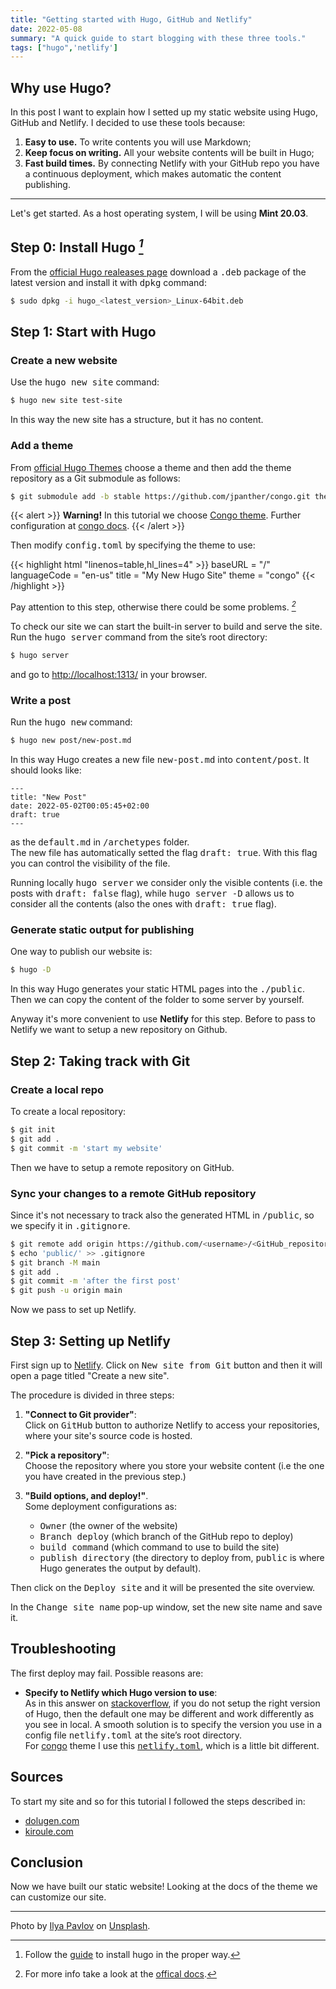 ```yaml
---
title: "Getting started with Hugo, GitHub and Netlify"
date: 2022-05-08
summary: "A quick guide to start blogging with these three tools."
tags: ["hugo",'netlify']
---
```



## Why use Hugo?
In this post I want to explain how I setted up my static website using Hugo, GitHub and Netlify. I decided to use these tools because:
1. **Easy to use.** To write contents you will use Markdown;
2. **Keep focus on writing.** All your website contents will be built in Hugo;
3. **Fast build times.** By connecting Netlify with your GitHub repo you have a continuous deployment, which makes automatic the content publishing.

---

Let's get started. As a host operating system, I will be using **Mint 20.03**.

## Step 0: Install Hugo <cite> [^1]</cite>
[^1]: Follow the [guide](https://gohugo.io/getting-started/installing/) to install hugo in the proper way.

From the [official Hugo realeases page](https://github.com/gohugoio/hugo/releases) download a <kbd>.deb</kbd> package of the latest version and install it with <kbd>dpkg</kbd> command:
```sh
$ sudo dpkg -i hugo_<latest_version>_Linux-64bit.deb
```

## Step 1: Start with Hugo

### Create a new website
Use the <kbd>hugo new site</kbd> command:
```sh
$ hugo new site test-site
```
In this way the new site has a structure, but it has no content.

### Add a theme
From [official Hugo Themes](https://themes.gohugo.io/) choose a theme and then add the theme repository as a Git submodule as follows:
```sh
$ git submodule add -b stable https://github.com/jpanther/congo.git themes/congo
```

{{< alert >}}
**Warning!** In this tutorial we choose [Congo theme](https://github.com/jpanther/congo). Further configuration at [congo docs](https://jpanther.github.io/congo/docs/getting-started/).
{{< /alert >}}

Then modify <kbd>config.toml</kbd> by specifying the theme to use:

{{< highlight html "linenos=table,hl_lines=4" >}}
baseURL = "/"
languageCode = "en-us"
title = "My New Hugo Site"
theme = "congo"
{{< /highlight >}}

Pay attention to this step, otherwise there could be some problems.<cite> [^2]</cite>
[^2]: For more info take a look at the [offical docs](https://jpanther.github.io/congo/docs/installation/#set-up-theme-configuration-files).

To check our site we can start the built-in server to build and serve the site.<br>Run the <kbd>hugo server</kbd> command from the site’s root directory:
```sh
$ hugo server
```
and go to [http://localhost:1313/](http://localhost:1313/) in your browser.

### Write a post
Run the <kbd>hugo new</kbd> command:
```sh
$ hugo new post/new-post.md
```
In this way Hugo creates a new file <kbd>new-post.md</kbd> into <kbd>content/post</kbd>. It should looks like:
```
---
title: "New Post"
date: 2022-05-02T00:05:45+02:00
draft: true
---

```
as the <kbd>default.md</kbd> in <kbd>/archetypes</kbd> folder.<br> The new file has automatically setted the flag <kbd>draft: true</kbd>. With this flag you can control the visibility of the file.

Running locally <kbd>hugo server</kbd> we consider only the visible contents (i.e. the posts with <kbd>draft: false</kbd> flag), while <kbd>hugo server -D</kbd> allows us to consider all the contents (also the ones with <kbd>draft: true</kbd> flag).


### Generate static output for publishing

One way to publish our website is:
```sh
$ hugo -D
```
In this way Hugo generates your static HTML pages into the <kbd>./public</kbd>. Then we can copy the content of the folder to some server by yourself.

Anyway it's more convenient to use **Netlify** for this step.  Before to pass to Netlify we want to setup a new repository on Github.

## Step 2: Taking track with Git

### Create a local repo

To create a local repository:

```sh
$ git init
$ git add .
$ git commit -m 'start my website'
```

Then we have to setup a remote repository on GitHub.

### Sync your changes to a remote GitHub repository

Since it's not necessary to track also the generated HTML in <kbd>/public</kbd>, so we specify it in <kbd>.gitignore</kbd>.

```sh
$ git remote add origin https://github.com/<username>/<GitHub_repository_name>.git
$ echo 'public/' >> .gitignore
$ git branch -M main
$ git add .
$ git commit -m 'after the first post'
$ git push -u origin main
```

<!--(To make things more smooth: [SSH](:/21563ea4566c4f56a59dfd9647b374ad))-->
Now we pass to set up Netlify.

## Step 3: Setting up Netlify
First sign up to [Netlify](http://netlify.com/). Click on <kbd>New site from Git</kbd> button and then it will open a page titled "Create a new site".

The procedure is divided in three steps:
1. **"Connect to Git provider"**:\
Click on <kbd>GitHub</kbd> button to authorize Netlify to access your repositories, where your site's source code is hosted.
2. **"Pick a repository"**:\
Choose the repository where you store your website content (i.e the one you have created in the previous step.)

3. **"Build options, and deploy!"**.\
Some deployment configurations as:
    * <kbd>Owner</kbd> (the owner of the website)
    * <kbd>Branch deploy</kbd>  (which branch of the GitHub repo to deploy)
    * <kbd>build command</kbd>  (which command to use to build the site)
    * <kbd>publish directory</kbd> (the directory to deploy from, <kbd>public</kbd> is where Hugo generates the output by default).

Then click on the <kbd>Deploy site</kbd> and it will be presented the site overview.

In the <kbd>Change site name</kbd> pop-up window, set the new site name and save it.

## Troubleshooting
The first deploy may fail. Possible reasons are:
* **Specify to Netlify which Hugo version to use**:\
As in this answer on [stackoverflow](https://stackoverflow.com/questions/48045132/changing-hugo-version-on-netlify-build/48045133#48045133), if you do not setup the right version of Hugo, then the default one may be different and work differently as you see in local. A smooth solution is to specify the version you use in a config file <kbd>netlify.toml</kbd> at the site’s root directory.\
For [congo](https://github.com/jpanther/congo) theme I use this [<kbd>netlify.toml</kbd>](https://github.com/jpanther/congo/blob/dev/netlify.toml), which is a little bit different.

## Sources
To start my site and so for this tutorial I followed the steps described in:
* [dolugen.com](https://dolugen.com/how-to-publish-your-website-with-hugo-and-netlify/#generate-static-output-for-publishing)
* [kiroule.com](https://www.kiroule.com/article/start-blogging-with-github-hugo-and-netlify/)

## Conclusion
Now we have built our static website! Looking at the docs of the theme we can customize our site.

[dg]: https://dolugen.com/how-to-publish-your-website-with-hugo-and-netlify/#generate-static-output-for-publishing
[kir]: https://www.kiroule.com/article/start-blogging-with-github-hugo-and-netlify/

---

Photo by <a href="https://unsplash.com/@ilyapavlov?utm_content=creditCopyText&utm_medium=referral&utm_source=unsplash">Ilya Pavlov</a> on <a href="https://unsplash.com/photos/monitor-showing-java-programming-OqtafYT5kTw?utm_content=creditCopyText&utm_medium=referral&utm_source=unsplash">Unsplash</a>.

